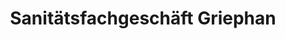 ---
title: "Sanitätsfachgeschäft Griephan"
url: /barth/sanitaetsfachgeschaeft-griephan/
shop: Sanitätshaus
---